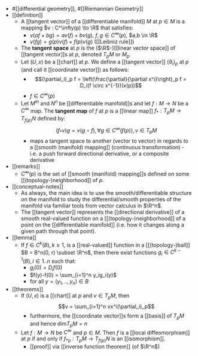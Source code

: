 - #[[differential geometry]], #[[Riemannian Geometry]]
- [[definition]]
	- A [[tangent vector]] of a [[differentiable manifold]] $M$ at $p \in M$ is a mapping $v : C^\infty(p) \to \R$ that satisfies:
		- $v(af + bg) = av(f) + bv(g)$, $f,g \in C^\infty (p)$, $a,b \in \R$
		- $v(fg) = g(p)v(f) + f(p)v(g)$ ([[Leibniz rule]])
	- The **tangent space** at $p$ is the ($\R$-)[[linear vector space]] of [[tangent vector]]s at $p$, denoted $T_pM$ or $M_p$.
	- Let $(U, x)$ be a [[chart]] at $p$. We define a [[tangent vector]] $(\partial_i)_p$ at $p$ (and call it [[coordinate vector]]) as follows:
		- $$(\partial_i)_p f = \left(\frac{\partial}{\partial x^i}\right)_p f = D_i(f \circ x^{-1})(x(p))$$
		- $f \in C^\infty(p)$
	- Let $M^m$ and $N^n$ be [[differentiable manifold]]s and let $f : M \to N$ be a $C^\infty$ map.
	  The **tangent map** of $f$ at $p$ is a [[linear map]] $f_* : T_pM \to T_{f(p)}N$ defined by:
	  $$(f_*v)g=v(g \circ f), \forall g \in C^\infty(f(p)), v \in T_pM$$
		- maps a tangent space to another (vector to vector) in regards to a [[smooth (manifold) mapping]] (continuous transformation) - i.e. a push forward directional derivative, or a composite derivative
- [[remarks]]
	- $C^\infty (p)$ is the set of [[smooth (manifold) mapping]]s defined on some [[(topology-)neighborhood]] of $p$.
- [[conceptual-notes]]
	- As always, the main idea is to use the smooth/differentiable structure on the manifold to study the differential/smooth properties of the manifold via familiar tools from vector calculus in $\R^n$.
	- The [[tangent vector]] represents the [[directional derivative]] of a smooth real-valued function on a [[(topology-)neighborhood]] of a point on the [[differentiable manifold]] (i.e. how it changes along a given path through that point).
- [[lemma]]
	- If $f \in C^k(B), k \ge 1$, is a [[real-valued]] function in a [[(topology-)ball]] $B = B^n(0, r) \subset \R^n$, then there exist functions $g_i \in C^{k-1}(B), i \in {1..n}$ such that:
		- $g_i(0) = D_i f(0)$
		- $f(y)-f(0) = \sum_{i=1}^n y_ig_i(y)$
		- for all $y = (y_1, .., y_n) \in B$
- [[theorems]]
	- If $(U, x)$ is a [[chart]] at $p$ and $v \in T_pM$, then
	  $$v = \sum_{i=1}^n vx^i(\partial_i)_p$$
		- furthermore, the [[coordinate vector]]s form a [[basis]] of $T_pM$ and hence $\text{dim} T_pM = n$
	- Let $f : M \to N$ be $C^\infty$ and $p \in M$. Then $f$ is a [[local diffeomorphism]] at $p$ if and only if $f_{*p} : T_pM \to T_{f(p)}N$ is an [[isomorphism]].
		- [[proof]] via [[inverse function theorem]] (of $\R^n$)